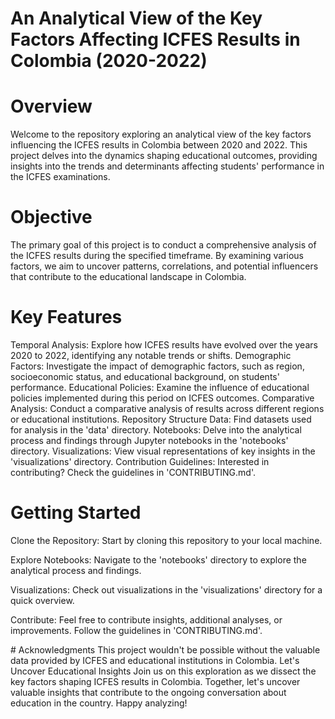 # An Analytical View of the Key Factors Affecting ICFES Results in Colombia (2020-2022)
# Overview
Welcome to the repository exploring an analytical view of the key factors influencing the ICFES results in Colombia between 2020 and 2022. This project delves into the dynamics shaping educational outcomes, providing insights into the trends and determinants affecting students' performance in the ICFES examinations.

# Objective
The primary goal of this project is to conduct a comprehensive analysis of the ICFES results during the specified timeframe. By examining various factors, we aim to uncover patterns, correlations, and potential influencers that contribute to the educational landscape in Colombia.

# Key Features
Temporal Analysis: Explore how ICFES results have evolved over the years 2020 to 2022, identifying any notable trends or shifts.
Demographic Factors: Investigate the impact of demographic factors, such as region, socioeconomic status, and educational background, on students' performance.
Educational Policies: Examine the influence of educational policies implemented during this period on ICFES outcomes.
Comparative Analysis: Conduct a comparative analysis of results across different regions or educational institutions.
Repository Structure
Data: Find datasets used for analysis in the 'data' directory.
Notebooks: Delve into the analytical process and findings through Jupyter notebooks in the 'notebooks' directory.
Visualizations: View visual representations of key insights in the 'visualizations' directory.
Contribution Guidelines: Interested in contributing? Check the guidelines in 'CONTRIBUTING.md'.
# Getting Started
<p> Clone the Repository: Start by cloning this repository to your local machine.</p>
<p> Explore Notebooks: Navigate to the 'notebooks' directory to explore the analytical process and findings. </p>
<p> Visualizations: Check out visualizations in the 'visualizations' directory for a quick overview.</p>
<p> Contribute: Feel free to contribute insights, additional analyses, or improvements. Follow the guidelines in 'CONTRIBUTING.md'.</p>
# Acknowledgments
This project wouldn't be possible without the valuable data provided by ICFES and educational institutions in Colombia.
Let's Uncover Educational Insights
Join us on this exploration as we dissect the key factors shaping ICFES results in Colombia. Together, let's uncover valuable insights that contribute to the ongoing conversation about education in the country. Happy analyzing!

